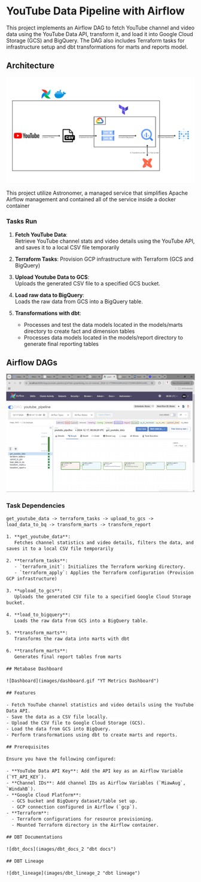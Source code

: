 # YouTube Data Pipeline with Airflow

This project implements an Airflow DAG to fetch YouTube channel and video data using the YouTube Data API, transform it, and load it into Google Cloud Storage (GCS) and BigQuery. The DAG also includes Terraform tasks for infrastructure setup and dbt transformations for marts and reports model.

## Architecture

![Pipeline Flow](/images/pipeline_architecture.png "Project Architecture")

This project utilize Astronomer, a managed service that simplifies Apache Airflow management and contained all of the service inside a docker container

### Tasks Run

1. **Fetch YouTube Data**:  
   Retrieve YouTube channel stats and video details using the YouTube API, and saves it to a local CSV file temporarily
   
2. **Terraform Tasks**:
   Provision GCP infrastructure with Terraform (GCS and BigQuery)

3. **Upload Youtube Data to GCS**:  
   Uploads the generated CSV file to a specified GCS bucket.

4. **Load raw data to BigQuery**:  
   Loads the raw data from GCS into a BigQuery table.

5. **Transformations with dbt**:  
   - Processes and test the data models located in the models/marts directory to create fact and dimension tables
   - Processes data models located in the models/report directory to generate final reporting tables

## Airflow DAGs

![Dag Flow](images/airflow_simple.png "YouTube Pipeline Dag")

### Task Dependencies

```plaintext
get_youtube_data -> terraform_tasks -> upload_to_gcs -> load_data_to_bq -> transform_marts -> transform_report

1. **get_youtube_data**:  
   Fetches channel statistics and video details, filters the data, and saves it to a local CSV file temporarily
   
2. **terraform_tasks**:
   - `terraform_init`: Initializes the Terraform working directory.
   - `terraform_apply`: Applies the Terraform configuration (Provision GCP infrastructure)

3. **upload_to_gcs**:  
   Uploads the generated CSV file to a specified Google Cloud Storage bucket.

4. **load_to_bigquery**:  
   Loads the raw data from GCS into a BigQuery table.

5. **transform_marts**: 
   Transforms the raw data into marts with dbt

6. **transform_marts**:  
   Generates final report tables from marts

## Metabase Dashboard

![Dashboard](images/dashboard.gif "YT Metrics Dashboard")

## Features

- Fetch YouTube channel statistics and video details using the YouTube Data API.
- Save the data as a CSV file locally.
- Upload the CSV file to Google Cloud Storage (GCS).
- Load the data from GCS into BigQuery.
- Perform transformations using dbt to create marts and reports.

## Prerequisites

Ensure you have the following configured:

- **YouTube Data API Key**: Add the API key as an Airflow Variable (`YT_API_KEY`).
- **Channel IDs**: Add channel IDs as Airflow Variables (`MiawAug`, `WindahB`).
- **Google Cloud Platform**:
  - GCS bucket and BigQuery dataset/table set up.
  - GCP connection configured in Airflow (`gcp`).
- **Terraform**:
  - Terraform configurations for resource provisioning.
  - Mounted Terraform directory in the Airflow container.

## DBT Documentations

![dbt_docs](images/dbt_docs_2 "dbt docs")

## DBT Lineage

![dbt_lineage](images/dbt_lineage_2 "dbt lineage")